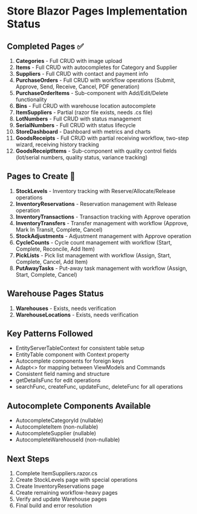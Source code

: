 # Store Blazor Pages Implementation Status

## Completed Pages ✅
1. **Categories** - Full CRUD with image upload
2. **Items** - Full CRUD with autocompletes for Category and Supplier
3. **Suppliers** - Full CRUD with contact and payment info
4. **PurchaseOrders** - Full CRUD with workflow operations (Submit, Approve, Send, Receive, Cancel, PDF generation)
5. **PurchaseOrderItems** - Sub-component with Add/Edit/Delete functionality
6. **Bins** - Full CRUD with warehouse location autocomplete
7. **ItemSuppliers** - Partial (razor file exists, needs .cs file)
8. **LotNumbers** - Full CRUD with status management
9. **SerialNumbers** - Full CRUD with status lifecycle
10. **StoreDashboard** - Dashboard with metrics and charts
11. **GoodsReceipts** - Full CRUD with partial receiving workflow, two-step wizard, receiving history tracking
12. **GoodsReceiptItems** - Sub-component with quality control fields (lot/serial numbers, quality status, variance tracking)

## Pages to Create 📝
1. **StockLevels** - Inventory tracking with Reserve/Allocate/Release operations
2. **InventoryReservations** - Reservation management with Release operation
3. **InventoryTransactions** - Transaction tracking with Approve operation
4. **InventoryTransfers** - Transfer management with workflow (Approve, Mark In Transit, Complete, Cancel)
5. **StockAdjustments** - Adjustment management with Approve operation
6. **CycleCounts** - Cycle count management with workflow (Start, Complete, Reconcile, Add Item)
7. **PickLists** - Pick list management with workflow (Assign, Start, Complete, Cancel, Add Item)
8. **PutAwayTasks** - Put-away task management with workflow (Assign, Start, Complete, Cancel)

## Warehouse Pages Status
1. **Warehouses** - Exists, needs verification
2. **WarehouseLocations** - Exists, needs verification

## Key Patterns Followed
- EntityServerTableContext for consistent table setup
- EntityTable component with Context property
- Autocomplete components for foreign keys
- Adapt<> for mapping between ViewModels and Commands
- Consistent field naming and structure
- getDetailsFunc for edit operations
- searchFunc, createFunc, updateFunc, deleteFunc for all operations

## Autocomplete Components Available
- AutocompleteCategoryId (nullable)
- AutocompleteItem (non-nullable)
- AutocompleteSupplier (nullable)
- AutocompleteWarehouseId (non-nullable)

## Next Steps
1. Complete ItemSuppliers.razor.cs
2. Create StockLevels page with special operations
3. Create InventoryReservations page
4. Create remaining workflow-heavy pages
5. Verify and update Warehouse pages
6. Final build and error resolution
